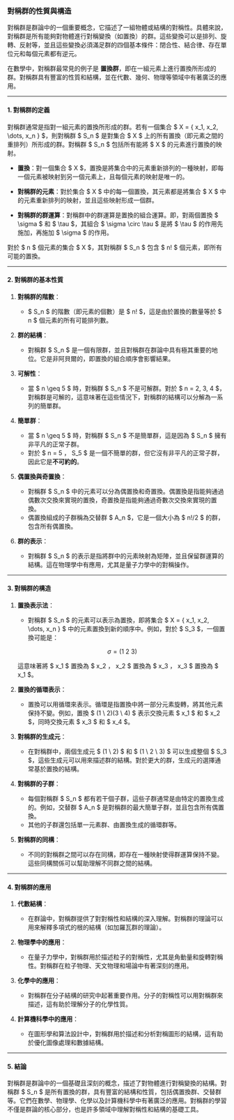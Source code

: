 ### **對稱群的性質與構造**

對稱群是群論中的一個重要概念，它描述了一組物體或結構的對稱性。具體來說，對稱群是所有能夠對物體進行對稱變換（如置換）的群。這些變換可以是排列、旋轉、反射等，並且這些變換必須滿足群的四個基本條件：閉合性、結合律、存在單位元和每個元素都有逆元。

在數學中，對稱群最常見的例子是 **置換群**，即在一組元素上進行置換所形成的群。對稱群具有豐富的性質和結構，並在代數、幾何、物理等領域中有著廣泛的應用。

---

#### **1. 對稱群的定義**

對稱群通常是指對一組元素的置換所形成的群。若有一個集合 $ X = \{ x_1, x_2, \dots, x_n \} $，則對稱群 $ S_n $ 是對集合 $ X $ 上的所有置換（即元素之間的重排列）所形成的群。對稱群 $ S_n $ 包括所有能將 $ X $ 的元素進行置換的映射。

- **置換**：對一個集合 $ X $，置換是將集合中的元素重新排列的一種映射，即每一個元素被映射到另一個元素上，且每個元素的映射是唯一的。

- **對稱群的元素**：對於集合 $ X $ 中的每一個置換，其元素都是將集合 $ X $ 中的元素重新排列的映射，並且這些映射形成一個群。

- **對稱群的群運算**：對稱群中的群運算是置換的組合運算。即，對兩個置換 $ \sigma $ 和 $ \tau $，其組合 $ \sigma \circ \tau $ 是將 $ \tau $ 的作用先施加，再施加 $ \sigma $ 的作用。

對於 $ n $ 個元素的集合 $ X $，其對稱群 $ S_n $ 包含 $ n! $ 個元素，即所有可能的置換。

---

#### **2. 對稱群的基本性質**

1. **對稱群的階數**：
   - $ S_n $ 的階數（即元素的個數）是 $ n! $，這是由於置換的數量等於 $ n $ 個元素的所有可能排列數。
   
2. **群的結構**：
   - 對稱群 $ S_n $ 是一個有限群，並且對稱群在群論中具有極其重要的地位。它是非阿貝爾的，即置換的組合順序會影響結果。

3. **可解性**：
   - 當 $ n \geq 5 $ 時，對稱群 $ S_n $ 不是可解群。對於 $ n = 2, 3, 4 $，對稱群是可解的，這意味著在這些情況下，對稱群的結構可以分解為一系列的簡單群。
   
4. **簡單群**：
   - 當 $ n \geq 5 $ 時，對稱群 $ S_n $ 不是簡單群，這是因為 $ S_n $ 擁有非平凡的正常子群。
   - 對於 $ n = 5 $，$ S_5 $ 是一個不簡單的群，但它沒有非平凡的正常子群，因此它是**不可約的**。

5. **偶置換與奇置換**：
   - 對稱群 $ S_n $ 中的元素可以分為偶置換和奇置換。偶置換是指能夠通過偶數次交換來實現的置換，奇置換是指能夠通過奇數次交換來實現的置換。
   - 偶置換組成的子群稱為交替群 $ A_n $，它是一個大小為 $ n!/2 $ 的群，包含所有偶置換。

6. **群的表示**：
   - 對稱群 $ S_n $ 的表示是指將群中的元素映射為矩陣，並且保留群運算的結構。這在物理學中有應用，尤其是量子力學中的對稱操作。

---

#### **3. 對稱群的構造**

1. **置換表示法**：
   - 對稱群 $ S_n $ 的元素可以表示為置換，即將集合 $ X = \{ x_1, x_2, \dots, x_n \} $ 中的元素置換到新的順序中。例如，對於 $ S_3 $，一個置換可能是：
   
   $$
   \sigma = (1 \ 2 \ 3)
   $$
   
   這意味著將 $ x_1 $ 置換為 $ x_2 $，$ x_2 $ 置換為 $ x_3 $，$ x_3 $ 置換為 $ x_1 $。

2. **置換的循環表示**：
   - 置換可以用循環來表示。循環是指置換中將一部分元素旋轉，將其他元素保持不變。例如，置換 $ (1 \ 2)(3 \ 4) $ 表示交換元素 $ x_1 $ 和 $ x_2 $，同時交換元素 $ x_3 $ 和 $ x_4 $。

3. **對稱群的生成元**：
   - 在對稱群中，兩個生成元 $ (1 \ 2) $ 和 $ (1 \ 2 \ 3) $ 可以生成整個 $ S_3 $，這些生成元可以用來描述群的結構。對於更大的群，生成元的選擇通常基於置換的結構。

4. **對稱群的子群**：
   - 每個對稱群 $ S_n $ 都有若干個子群，這些子群通常是由特定的置換生成的。例如，交替群 $ A_n $ 是對稱群的最大簡單子群，並且包含所有偶置換。
   - 其他的子群還包括單一元素群、由置換生成的循環群等。

5. **對稱群的同構**：
   - 不同的對稱群之間可以存在同構，即存在一種映射使得群運算保持不變。這些同構關係可以幫助理解不同群之間的結構。

---

#### **4. 對稱群的應用**

1. **代數結構**：
   - 在群論中，對稱群提供了對對稱性和結構的深入理解。對稱群的理論可以用來解釋多項式的根的結構（如加羅瓦群的理論）。

2. **物理學中的應用**：
   - 在量子力學中，對稱群用於描述粒子的對稱性，尤其是角動量和旋轉對稱性。對稱群在粒子物理、天文物理和場論中有著深刻的應用。

3. **化學中的應用**：
   - 對稱群在分子結構的研究中起著重要作用。分子的對稱性可以用對稱群來描述，這有助於理解分子的化學性質。

4. **計算機科學中的應用**：
   - 在圖形學和算法設計中，對稱群用於描述和分析對稱圖形的結構，這有助於優化圖像處理和數據結構。

---

#### **5. 結論**

對稱群是群論中的一個基礎且深刻的概念，描述了對物體進行對稱變換的結構。對稱群 $ S_n $ 是所有置換的群，具有豐富的結構和性質，包括偶置換群、交替群等。它們在數學、物理學、化學以及計算機科學中有著廣泛的應用。對稱群的學習不僅是群論的核心部分，也是許多領域中理解對稱性和結構的基礎工具。